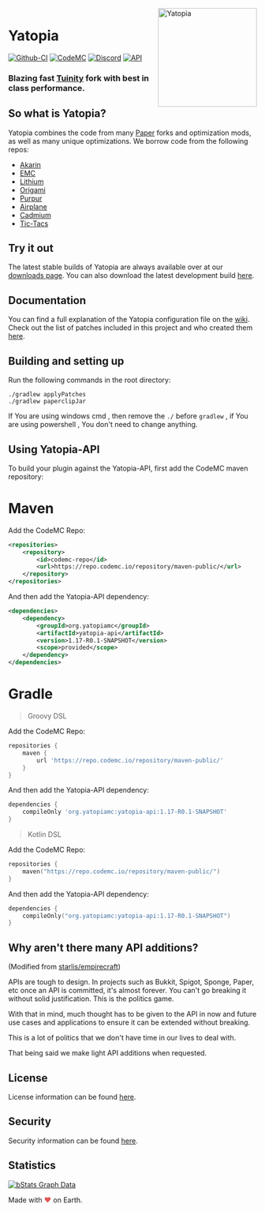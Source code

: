 <img width="200" src="https://yatopiamc.org/static/img/yatopia-shiny.gif" alt="Yatopia" align="right">
<div align="left">
<h1>Yatopia</h1>

[![Github-CI](https://github.com/YatopiaMC/Yatopia/workflows/CI/badge.svg)](https://github.com/YatopiaMC/Yatopia/actions?query=workflow%3ACI)
[![CodeMC](https://ci.codemc.io/buildStatus/icon?job=YatopiaMC%2FYatopia%2Fver%252F1.17)](https://ci.codemc.io/job/YatopiaMC/job/Yatopia/job/ver%252F1.17/)
[![Discord](https://img.shields.io/discord/342814924310970398?color=%237289DA&label=Discord&logo=discord&logoColor=white)](https://discord.gg/YatopiaMC)
[![API](https://img.shields.io/website?down_color=lightgrey&down_message=offline&label=API&up_color=green&up_message=online&url=http%3A%2F%2Fapi.yatopiamc.org%2F)](https://api.yatopiamc.org/v2/latestBuild?branch=ver/1.17)
<h3>Blazing fast <a href="https://github.com/Spottedleaf/Tuinity">Tuinity</a> fork with best in class performance.</h3>
</div>

## So what is Yatopia?
Yatopia combines the code from many [Paper](https://github.com/PaperMC/Paper) forks and optimization mods, as well as many unique optimizations. We borrow code from the following repos:

* [Akarin](https://github.com/Akarin-project/Akarin)
* [EMC](https://github.com/starlis/empirecraft)
* [Lithium](https://github.com/jellysquid3/lithium-fabric)
* [Origami](https://github.com/Minebench/Origami)
* [Purpur](https://github.com/pl3xgaming/Purpur)
* [Airplane](https://github.com/Technove/Airplane)
* [Cadmium](https://github.com/LucilleTea/cadmium-fabric)
* [Tic-Tacs](https://github.com/Gegy/tic-tacs)


## Try it out 
The latest stable builds of Yatopia are always available over at our [downloads page](https://yatopiamc.org/download.html). You can also download the latest development build [here](https://api.yatopiamc.org/v2/latestBuild/download?branch=ver/1.17).

## Documentation

 You can find a full explanation of the Yatopia configuration file on the [wiki](https://github.com/YatopiaMC/Yatopia/wiki). Check out the list of patches included in this project and who created them [here](PATCHES.md).

## Building and setting up

Run the following commands in the root directory:

```shell
./gradlew applyPatches
./gradlew paperclipJar
```
If You are using windows cmd , then remove the `./` before `gradlew` , if You are using powershell , You don't need to change anything.

## Using Yatopia-API

To build your plugin against the Yatopia-API, first add the CodeMC maven repository:

# Maven
Add the CodeMC Repo:
```xml
<repositories>
    <repository>
        <id>codemc-repo</id>
        <url>https://repo.codemc.io/repository/maven-public/</url>
    </repository>
</repositories>
```

And then add the Yatopia-API dependency:
```xml
<dependencies>
    <dependency>
        <groupId>org.yatopiamc</groupId>
        <artifactId>yatopia-api</artifactId>
        <version>1.17-R0.1-SNAPSHOT</version>
        <scope>provided</scope>
    </dependency>
</dependencies>
```

# Gradle

> Groovy DSL

Add the CodeMC Repo:
```groovy
repositories {
    maven {
        url 'https://repo.codemc.io/repository/maven-public/'
    }
}
```

And then add the Yatopia-API dependency:
```groovy
dependencies {
    compileOnly 'org.yatopiamc:yatopia-api:1.17-R0.1-SNAPSHOT'
}
```

> Kotlin DSL

Add the CodeMC Repo:
```kotlin
repositories {
    maven("https://repo.codemc.io/repository/maven-public/")
}
```

And then add the Yatopia-API dependency:
```kotlin
dependencies {
    compileOnly("org.yatopiamc:yatopia-api:1.17-R0.1-SNAPSHOT")
}
```

## Why aren't there many API additions?

(Modified from [starlis/empirecraft](https://github.com/starlis/empirecraft/))
<p>
APIs are tough to design. In projects such as Bukkit, Spigot, Sponge, Paper, etc once an API is committed, it's almost forever. You can't go breaking it without solid justification. This is the politics game.

With that in mind, much thought has to be given to the API in now and future use cases and applications to ensure it can be extended without breaking.

This is a lot of politics that we don't have time in our lives to deal with. 

That being said we make light API additions when requested.
</p>

## License

License information can be found [here](/Licensing/LICENSE.md).

## Security

Security information can be found [here](/SECURITY.md).

## Statistics
[![bStats Graph Data](https://bstats.org/signatures/server-implementation/Yatopia.svg)](https://bstats.org/plugin/server-implementation/Yatopia)

Made with <span style="color: #e25555;">&#9829;</span> on Earth.
